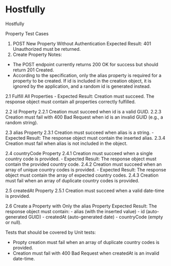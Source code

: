 # Hostfully
Hostfully


Property Test Cases
1. POST New Property Without Authentication
Expected Result: 401 Unauthorized must be returned.
2. Create Property
Notes:
- The POST endpoint currently returns 200 OK for success but should return 201 Created.
- According to the specification, only the alias property is required for a property to be created.
   If id is included in the creation object, it is ignored by the application, and a random id is generated instead.

2.1 Fulfill All Properties
    - Expected Result: Creation must succeed. The response object must contain all properties correctly fulfilled.
	
2.2 id Property
	2.2.1 Creation must succeed when id is a valid GUID.
	2.2.3 Creation must fail with 400 Bad Request when id is an invalid GUID (e.g., a random string).

2.3 alias Property
	2.3.1 Creation must succeed when alias is a string.
		- Expected Result: The response object must contain the inserted alias.
	2.3.4 Creation must fail when alias is not included in the object.

2.4 countryCode Property
	2.4.1 Creation must succeed when a single country code is provided.
		- Expected Result: The response object must contain the provided country code.
	2.4.2 Creation must succeed when an array of unique country codes is provided.
		- Expected Result: The response object must contain the array of expected country codes.
	2.4.3 Creation must fail when an array of duplicate country codes is provided.

2.5 createdAt Property
	2.5.1 Creation must succeed when a valid date-time is provided.

2.6 Create a Property with Only the alias Property
   Expected Result: The response object must contain:
    - alias (with the inserted value)
    - id (auto-generated GUID)
    - createdAt (auto-generated date)
    - countryCode (empty or null).
	
Tests that should be covered by Unit tests:
- Propty creation must fail when an array of duplicate country codes is provided.
- Creation must fail with 400 Bad Request when createdAt is an invalid date-time.